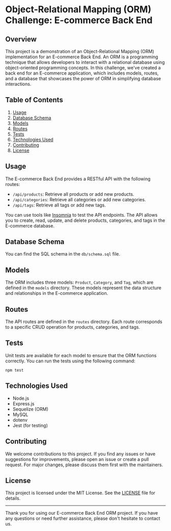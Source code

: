 # Object-Relational Mapping (ORM) Challenge: E-commerce Back End

## Overview

This project is a demonstration of an Object-Relational Mapping (ORM) implementation for an E-commerce Back End. An ORM is a programming technique that allows developers to interact with a relational database using object-oriented programming concepts. In this challenge, we've created a back end for an E-commerce application, which includes models, routes, and a database that showcases the power of ORM in simplifying database interactions.

## Table of Contents

1. [Usage](#usage)
2. [Database Schema](#database-schema)
3. [Models](#models)
4. [Routes](#routes)
5. [Tests](#tests)
6. [Technologies Used](#technologies-used)
7. [Contributing](#contributing)
8. [License](#license)


## Usage

The E-commerce Back End provides a RESTful API with the following routes:

- `/api/products`: Retrieve all products or add new products.
- `/api/categories`: Retrieve all categories or add new categories.
- `/api/tags`: Retrieve all tags or add new tags.

You can use tools like [Insomnia](https://www.insomnia.rest) to test the API endpoints. The API allows you to create, read, update, and delete products, categories, and tags in the E-commerce database.

## Database Schema


You can find the SQL schema in the `db/schema.sql` file.

## Models

The ORM includes three models: `Product`, `Category`, and `Tag`, which are defined in the `models` directory. These models represent the data structure and relationships in the E-commerce application.

## Routes

The API routes are defined in the `routes` directory. Each route corresponds to a specific CRUD operation for products, categories, and tags.

## Tests

Unit tests are available for each model to ensure that the ORM functions correctly. You can run the tests using the following command:

```
npm test
```

## Technologies Used

- Node.js
- Express.js
- Sequelize (ORM)
- MySQL
- dotenv
- Jest (for testing)

## Contributing

We welcome contributions to this project. If you find any issues or have suggestions for improvements, please open an issue or create a pull request. For major changes, please discuss them first with the maintainers.

## License

This project is licensed under the MIT License. See the [LICENSE](LICENSE) file for details.

---

Thank you for using our E-commerce Back End ORM project. If you have any questions or need further assistance, please don't hesitate to contact us.